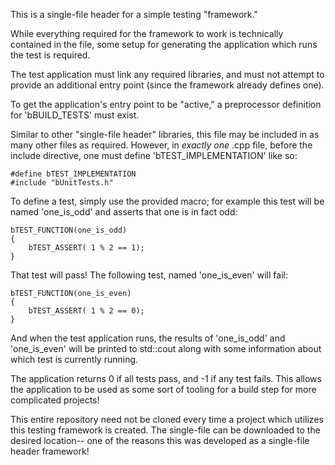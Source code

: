 This is a single-file header for a simple testing "framework."

While everything required for the framework to work is technically contained in the file, some setup for generating the application which runs the test is required.

The test application must link any required libraries, and must not attempt to provide an additional entry point (since the framework already defines one).

To get the application's entry point to be "active," a preprocessor definition for 'bBUILD_TESTS' must exist.

Similar to other "single-file header" libraries, this file may be included in as many other files as required. However, in _exactly one_ .cpp file, before the include directive, one must define 'bTEST_IMPLEMENTATION' like so:

    #define bTEST_IMPLEMENTATION
    #include "bUnitTests.h"


To define a test, simply use the provided macro; for example this test will be named 'one_is_odd' and asserts that one is in fact odd:

    bTEST_FUNCTION(one_is_odd)
    {
        bTEST_ASSERT( 1 % 2 == 1);
    }

That test will pass! The following test, named 'one_is_even' will fail:

    bTEST_FUNCTION(one_is_even)
    {
        bTEST_ASSERT( 1 % 2 == 0);
    }

And when the test application runs, the results of 'one_is_odd' and 'one_is_even' will be printed to std::cout along with some information about which test is currently running.

The application returns 0 if all tests pass, and -1 if any test fails. This allows the application to be used as some sort of tooling for a build step for more complicated projects!

This entire repository need not be cloned every time a project which utilizes this testing framework is created. The single-file can be downloaded to the desired location-- one of the reasons this was developed as a single-file header framework!